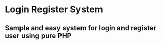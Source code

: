 # Login Register System

<h2>Sample and easy system for login and register user using pure PHP</h2>
